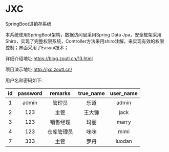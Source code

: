 # JXC
SpringBoot进销存系统

本系统使用SpringBoot架构，数据访问层采用Spring Data Jpa，安全框架采用Shiro，实现了完整权限系统，Controller方法采用shiro注解，来实现有效的权限控制；界面采用了Easyui技术；

详细介绍地址:https://blog.zoutl.cn/13.html

项目演示地址:http://jxc.zoutl.cn/

用户名和密码如下:

|  id  | password |  remarks   | true_name | user_name |
| :--: | :------: | :--------: | :-------: | :-------: |
|  1   |  admin   |   管理员   |   乐道    |   admin   |
|  2   |   123    |    主管    |  王大锤   |   jack    |
|  3   |   123    |  销售经理  |   玛丽    |   marry   |
|  4   |   123    | 仓库管理员 |   咪咪    |   mimi    |
|  7   |   333    |    主管    |   罗丹    |  luodan   |
